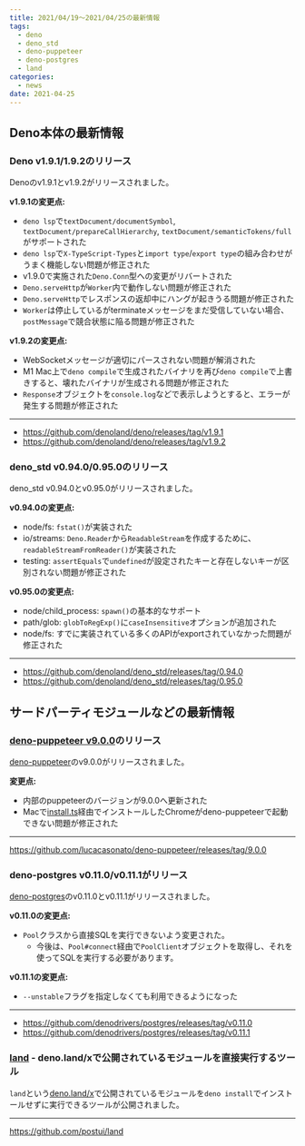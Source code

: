 ```yaml
---
title: 2021/04/19〜2021/04/25の最新情報
tags:
  - deno
  - deno_std
  - deno-puppeteer
  - deno-postgres
  - land
categories:
  - news
date: 2021-04-25
---
```


## Deno本体の最新情報

### Deno v1.9.1/1.9.2のリリース

Denoのv1.9.1とv1.9.2がリリースされました。

**v1.9.1の変更点:**

- `deno lsp`で`textDocument/documentSymbol`, `textDocument/prepareCallHierarchy`, `textDocument/semanticTokens/full`がサポートされた
- `deno lsp`で`X-TypeScript-Types`と`import type`/`export type`の組み合わせがうまく機能しない問題が修正された
- v1.9.0で実施された`Deno.Conn`型への変更がリバートされた
- `Deno.serveHttp`が`Worker`内で動作しない問題が修正された
- `Deno.serveHttp`でレスポンスの返却中にハングが起きうる問題が修正された
- `Worker`は停止しているがterminateメッセージをまだ受信していない場合、`postMessage`で競合状態に陥る問題が修正された

**v1.9.2の変更点:**

- WebSocketメッセージが適切にパースされない問題が解消された
- M1 Mac上で`deno compile`で生成されたバイナリを再び`deno compile`で上書きすると、壊れたバイナリが生成される問題が修正された
- `Response`オブジェクトを`console.log`などで表示しようとすると、エラーが発生する問題が修正された

---

- https://github.com/denoland/deno/releases/tag/v1.9.1
- https://github.com/denoland/deno/releases/tag/v1.9.2

### deno_std v0.94.0/0.95.0のリリース

deno_std v0.94.0とv0.95.0がリリースされました。

**v0.94.0の変更点:**

- node/fs: `fstat()`が実装された
- io/streams: `Deno.Reader`から`ReadableStream`を作成するために、`readableStreamFromReader()`が実装された
- testing: `assertEquals`で`undefined`が設定されたキーと存在しないキーが区別されない問題が修正された

**v0.95.0の変更点:**

- node/child_process: `spawn()`の基本的なサポート
- path/glob: `globToRegExp()`に`caseInsensitive`オプションが追加された
- node/fs: すでに実装されている多くのAPIがexportされていなかった問題が修正された

---

- https://github.com/denoland/deno_std/releases/tag/0.94.0
- https://github.com/denoland/deno_std/releases/tag/0.95.0

## サードパーティモジュールなどの最新情報

### [deno-puppeteer v9.0.0](https://github.com/lucacasonato/deno-puppeteer/releases/tag/9.0.0)のリリース

[deno-puppeteer](https://github.com/lucacasonato/deno-puppeteer)のv9.0.0がリリースされました。

**変更点:**

- 内部のpuppeteerのバージョンが9.0.0へ更新された
- Macで[install.ts](https://github.com/lucacasonato/deno-puppeteer/blob/9.0.0/install.ts)経由でインストールしたChromeがdeno-puppeteerで起動できない問題が修正された

---

https://github.com/lucacasonato/deno-puppeteer/releases/tag/9.0.0

### deno-postgres v0.11.0/v0.11.1がリリース

[deno-postgres](https://github.com/denodrivers/postgres)のv0.11.0とv0.11.1がリリースされました。

**v0.11.0の変更点:**

- `Pool`クラスから直接SQLを実行できないよう変更された。
  - 今後は、`Pool#connect`経由で`PoolClient`オブジェクトを取得し、それを使ってSQLを実行する必要があります。

**v0.11.1の変更点:**

- `--unstable`フラグを指定しなくても利用できるようになった

---

- https://github.com/denodrivers/postgres/releases/tag/v0.11.0
- https://github.com/denodrivers/postgres/releases/tag/v0.11.1

### [land](https://github.com/postui/land) - deno.land/xで公開されているモジュールを直接実行するツール

`land`という[deno.land/x](https://deno.land/x)で公開されているモジュールを`deno install`でインストールせずに実行できるツールが公開されました。

---

https://github.com/postui/land
